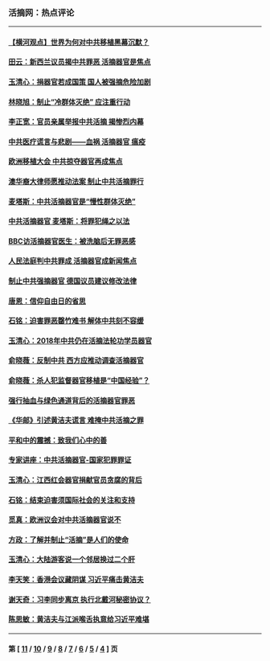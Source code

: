 ### 活摘网：热点评论
---
#### [【横河观点】世界为何对中共移植黑幕沉默？](../../pages/nf5879/n13244249.md?05270430) 
#### [田云：新西兰议员揭中共罪恶 活摘器官是焦点](../../pages/nf5879/n13070629.md?05270430) 
#### [玉清心：捐器官若成国策 国人被强摘危险加剧](../../pages/nf5879/n12802713.md?05270430) 
#### [林晓旭：制止“冷群体灭绝” 应注重行动](../../pages/nf5879/n12779736.md?05270430) 
#### [李正宽：官员亲属举报中共活摘 揭惨烈内幕](../../pages/nf5879/n12684490.md?05270430) 
#### [中共医疗谎言与悲剧——血祸 活摘器官 瘟疫](../../pages/nf5879/n12372103.md?05270430) 
#### [欧洲移植大会 中共掠夺器官再成焦点](../../pages/nf5879/n11538883.md?05270430) 
#### [澳华裔大律师愿推动法案 制止中共活摘罪行](../../pages/nf5879/n11377039.md?05270430) 
#### [麦塔斯：中共活摘器官是“慢性群体灭绝”](../../pages/nf5879/n11350529.md?05270430) 
#### [中共活摘器官 麦塔斯：将罪犯绳之以法](../../pages/nf5879/n11347973.md?05270430) 
#### [BBC访活摘器官医生：被洗脑后无罪恶感](../../pages/nf5879/n11335935.md?05270430) 
#### [人民法庭判中共罪成 活摘器官成新闻焦点](../../pages/nf5879/n11331578.md?05270430) 
#### [制止中共强摘器官 德国议员建议修改法律](../../pages/nf5879/n11249451.md?05270430) 
#### [唐恩：信仰自由日的省思](../../pages/nf5879/n11003525.md?05270430) 
#### [石铭：迫害罪恶罄竹难书  解体中共刻不容缓](../../pages/nf5879/n10942855.md?05270430) 
#### [玉清心：2018年中共仍在活摘法轮功学员器官](../../pages/nf5879/n10914646.md?05270430) 
#### [俞晓薇：反制中共 西方应推动调查活摘器官](../../pages/nf5879/n10794671.md?05270430) 
#### [俞晓薇：杀人犯监督器官移植是“中国经验”？](../../pages/nf5879/n10466427.md?05270430) 
#### [强行抽血与绿色通道背后的活摘器官罪恶](../../pages/nf5879/n10004708.md?05270430) 
#### [《华邮》引述黄洁夫谎言 难掩中共活摘之罪](../../pages/nf5879/n9642309.md?05270430) 
#### [平和中的震撼：致我们心中的善](../../pages/nf5879/n9021123.md?05270430) 
#### [专家讲座：中共活摘器官-国家犯罪罪证](../../pages/nf5879/n8828153.md?05270430) 
#### [玉清心：江西红会器官捐献官员贪腐的背后](../../pages/nf5879/n8522122.md?05270430) 
#### [石铭：结束迫害须国际社会的关注和支持](../../pages/nf5879/n8443497.md?05270430) 
#### [觅真：欧洲议会对中共活摘器官说不](../../pages/nf5879/n8337486.md?05270430) 
#### [方政：了解并制止“活摘”是人们的使命](../../pages/nf5879/n8329214.md?05270430) 
#### [玉清心：大陆游客说一个邻居换过二个肝](../../pages/nf5879/n8291404.md?05270430) 
#### [李天笑：香港会议藏阴谋 习近平痛击黄洁夫](../../pages/nf5879/n8241459.md?05270430) 
#### [谢天奇：习李同步离京 执行北戴河秘密协议？](../../pages/nf5879/n8230418.md?05270430) 
#### [陈思敏：黄洁夫与江派喉舌执意给习近平难堪](../../pages/nf5879/n8222166.md?05270430) 

---
#### 第 [ [11](./11.md?05270430) / [10](./10.md?05270430) / [9](./9.md?05270430) / [8](./8.md?05270430) / [7](./7.md?05270430) / [6](./6.md?05270430) / [5](./5.md?05270430) / [4](./4.md?05270430) ] 页
